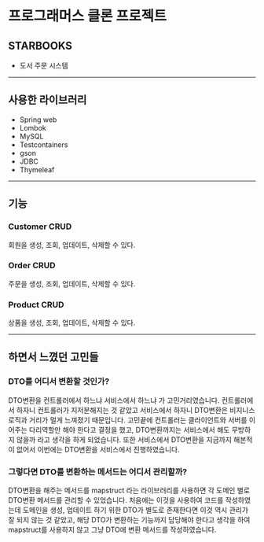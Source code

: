 # 프로그래머스 클론 프로젝트
## STARBOOKS
- 도서 주문 시스템

---------------

## 사용한 라이브러리
- Spring web
- Lombok
- MySQL
- Testcontainers
- gson
- JDBC
- Thymeleaf

---------------

## 기능
### Customer CRUD
회원을 생성, 조회, 업데이트, 삭제할 수 있다.

### Order CRUD
주문을 생성, 조회, 업데이트, 삭제할 수 있다.

### Product CRUD
상품을 생성, 조회, 업데이트, 삭제할 수 있다.

---------------

## 하면서 느꼈던 고민들
### DTO를 어디서 변환할 것인가?
DTO변환을 컨트롤러에서 하느냐 서비스에서 하느냐 가 고민거리였습니다. 컨트롤러에서 하자니 컨트롤러가 지저분해지는 것 같았고 서비스에서 하자니 DTO변환은 비지니스 로직과 거리가 멀게 느껴졌기 때문입니다. 고민끝에 컨트롤러는 클라이언트와 서버를 이어주는 다리역할만 해야 한다고 결정을 했고, DTO변환까지는 서비스에서 해도 무방하지 않을까 라고 생각을 하게 되었습니다. 또한 서비스에서 DTO변환을 지금까지 해본적이 없어서 이번에는 DTO변환을 서비스에서 진행하였습니다.


### 그렇다면 DTO를 변환하는 메서드는 어디서 관리할까?
DTO변환을 해주는 메서드를 mapstruct 라는 라이브러리를 사용하면 각 도메인 별로 DTO변환 메서드를 관리할 수 있었습니다. 처음에는 이것을 사용하여 코드를 작성하였는데 도메인을 생성, 업데이트 하기 위한 DTO가 별도로 존재한다면 이것 역시 관리가 잘 되지 않는 것 같았고, 해당 DTO가 변환하는 기능까지 담당해야 한다고 생각을 하여 mapstruct를 사용하지 않고 그냥 DTO에 변환 메서드를 작성하였습니다.
